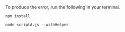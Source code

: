 To produce the error, run the following in your terminal.

`npm install`

`node scriptA.js --withHelper`
